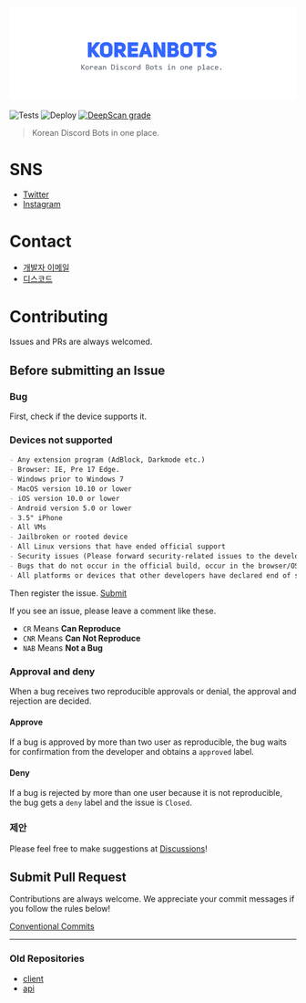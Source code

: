 <div align="center">
  <img src="./.github/assets/koreanbots-en.png">
</div>

![Tests](https://github.com/koreanbots/koreanbots/workflows/Tests/badge.svg)
![Deploy](https://github.com/koreanbots/koreanbots/workflows/Deploy/badge.svg)
[![DeepScan grade](https://deepscan.io/api/teams/12468/projects/15503/branches/310734/badge/grade.svg)](https://deepscan.io/dashboard#view=project&tid=12468&pid=15503&bid=310734)

> Korean Discord Bots in one place.

# SNS

- [Twitter](https://twitter.com/koreanbots)
- [Instagram](https://instagram.com/koreanbots)

# Contact

- [개발자 이메일](mailto:wonderlandpark@callisto.team)
- [디스코드](https://discord.gg/JEh53MQ)

# Contributing

Issues and PRs are always welcomed.

## Before submitting an Issue

### Bug

First, check if the device supports it.

### Devices not supported

```md
- Any extension program (AdBlock, Darkmode etc.)
- Browser: IE, Pre 17 Edge.
- Windows prior to Windows 7
- MacOS version 10.10 or lower
- iOS version 10.0 or lower
- Android version 5.0 or lower
- 3.5" iPhone
- All VMs
- Jailbroken or rooted device
- All Linux versions that have ended official support
- Security issues (Please forward security-related issues to the developer privately)
- Bugs that do not occur in the official build, occur in the browser/OS of beta versions such as Canary or PTB
- All platforms or devices that other developers have declared end of support
```

Then register the issue.
[Submit](https://github.com/koreanbots/koreanbots/issues/new/choose)

If you see an issue, please leave a comment like these.

- `CR` Means **Can Reproduce**
- `CNR` Means **Can Not Reproduce**
- `NAB` Means **Not a Bug**

### Approval and deny

When a bug receives two reproducible approvals or denial, the approval and rejection are decided.

#### Approve

If a bug is approved by more than two user as reproducible, the bug waits for confirmation from the developer and obtains a `approved` label.

#### Deny

If a bug is rejected by more than one user because it is not reproducible, the bug gets a `deny` label and the issue is `Closed`.

### 제안

Please feel free to make suggestions at [Discussions](https://github.com/koreanbots/koreanbots/discussions)!

## Submit Pull Request

Contributions are always welcome. We appreciate your commit messages if you follow the rules below!

[Conventional Commits](https://www.conventionalcommits.org/en/v1.0.0/)

---

### Old Repositories

- [client](https://github.com/koreanbots/client)
- [api](https://github.com/koreanbots/api)
